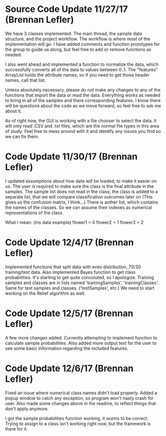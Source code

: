# Source Code Update 11/27/17 (Brennan Lefler)
We have 3 classes implemented. The main thread, the sample data structure, and the project workflow. The workflow is where most of the implementation will go. I have added comments and function prototypes for the group to guide us along, but feel free to add or remove functions as needed. 

I also went ahead and implemented a function to normalize the data, which successfully converts all of the data to values between 0..1. The "features" ArrayList holds the attribute names, so if you need to get those header names, call that list. 

Unless absolutely necessary, please do not make any changes to any of the functions that import the data or read the data. Everything works as needed to bring in all of the samples and there corresponding features. I know there will be questions about the code as we move forward, so feel free to ask me about it.

As of right now, the GUI is working with a file chooser to select the data. It will only read .CSV and .txt files, which are the normal file types in this area of study. Feel free to mess around with it and identify any issues you find so we can fix them.

# Code Update 11/30/17 (Brennan Lefler)
I updated assumptions about how data will be loaded, to make it easier on us. The user is required to make sure the class is the final attribute in the samples. The sample list does not read in the class; the class is added to a separate list, that we will compare classification outcomes later on (This gives us the confusion matrix, I think...) There is aother list, which contains the names of the classes. So we can assume their indexes as numerical representations of the class. 

What I mean: (iris data example)
flower1 = 0
flower2 = 1
flower3 = 2

# Code Update 12/4/17 (Brennan Lefler)
Implemented functions that split data with even distribution, 70/30 training/test data. Also implemented Bayes function to get class probabilities. It's starting to get quite convoluted, so I apologize. Training samples and classes are in lists named 'trainingSamples', 'trainingClasses'. Same for test samples and classes. ('testSamples', etc.) We need to start working on the Relief algorithm as well.

# Code Update 12/5/17 (Brennan Lefler)
A few more changes added. Currently attempting to implement function to calculate sample probabilities. Also added more output text for the user to see some basic information regarding the included features.

# Code Update 12/6/17 (Brennan Lefler)
Fixed an issue where numerical class names didn't load properly. Added a popup window to catch any exception, so program won't nasty crash for user. Also made some changes above in the readme, to reflect things that don't apply anymore.

I got the sample probabilities function working, it *seems* to be correct. Trying to assign to a class isn't working right now, but the framework is there for it.
